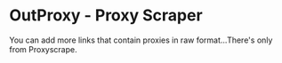 # OutProxy - Proxy Scraper
 You can add more links that contain proxies in raw format...There's only from Proxyscrape.
